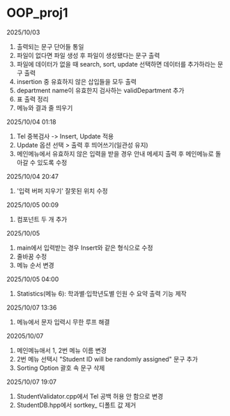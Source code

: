 # OOP_proj1

2025/10/03
1. 출력되는 문구 단어들 통일
2. 파일이 없다면 파일 생성 후 파일이 생성됐다는 문구 출력
3. 파일에 데이터가 없을 때 search, sort, update 선택하면 데이터를 추가하라는 문구 출력
4. insertion 중 유효하지 않은 삽입들을 모두 출력
5. department name이 유효한지 검사하는 validDepartment 추가
6. 표 출력 정리
7. 메뉴와 결과 줄 띄우기

2025/10/04 01:18
1. Tel 중복검사 -> Insert, Update 적용
2. Update 옵션 선택  > 출력 후 띄어쓰기(일관성 유지)
3. 메인메뉴에서 유효하지 않은 입력을 받을 경우 안내 메세지 출력 후 메인메뉴로 돌아갈 수 있도록 수정

2025/10/04 20:47
1. '입력 버퍼 지우기' 잘못된 위치 수정

2025/10/05 00:09 
1. 컴포넌트 두 개 추가
   
2025/10/05
1. main에서 입력받는 경우 Insert와 같은 형식으로 수정
2. 줄바꿈 수정
3. 메뉴 순서 변경

2025/10/05 04:00
1. Statistics(메뉴 6): 학과별·입학년도별 인원 수 요약 출력 기능 제작

2025/10/07 13:36
1. 메뉴에서 문자 입력시 무한 루프 해결

20205/10/07
1. 메인메뉴애서 1, 2번 메뉴 이름 변경
2. 2번 메뉴 선택시 "Student ID will be randomly assigned" 문구 추가
3. Sorting Option 괄호 속 문구 삭제

2025/10/07 19:07
1. StudentValidator.cpp에서 Tel 공백 허용 안 함으로 변경
2. StudentDB.hpp에서 sortkey_ 디폴트 값 제거

